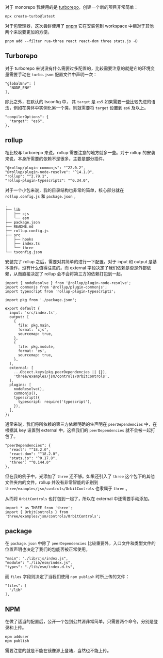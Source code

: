 对于 monorepo 我使用的是 [turborepo](https://turborepo.org/)，创建一个新的项目非常简单：

```tsx
npx create-turbo@latest
```

对于包管理器，这次尝鲜使用了 [pnpm](https://pnpm.io/) 它在安装包到 workspace 中相对于其他两个来说要更加的方便。

```tsx
pnpm add --filter rua-three react react-dom three stats.js -D
```

## Turborepo

对于 turborepo 来说没有什么需要过多配置的，比较需要注意的就是它的环境变量需要手动在 `turbo.json` 配置文件中声明一次：

```tsx
"globalEnv": [
  "NODE_ENV"
],
```

除此之外，在默认的 tsconfig 中， 其 `target` 是 `es5` 如果需要一些比较先进的语法，例如在类体中实例化另一个类，则就需要将 `target` 设置到 `es6` 及以上。

```tsx
"compilerOptions": {
  "target": "es6",
},
```

## rollup

相比较与 turborepo 来说，rollup 需要注意的地方就多一些。对于 rollup 的安装来说，本身所需要的依赖不是很多，主要是部分插件。

```tsx
"@rollup/plugin-commonjs": "^22.0.2",
"@rollup/plugin-node-resolve": "^14.1.0",
"rollup": "^2.79.1",
"rollup-plugin-typescript2": "^0.34.0",
```

对于一个小包来说，我的目录结构也非常的简单，核心部分就在 `rollup.config.js` 和 `package.json` 。

```tsx
.
├── lib
│   ├── cjs
│   └── esm
├── package.json
├── README.md
├── rollup.config.js
├── src
│   ├── hooks
│   ├── index.ts
│   └── three
└── tsconfig.json
```

安装完了 rollup 之后，需要对其简单的进行一下配置。对于 input 和 output 是基本操作，没有什么值得注意的。而 external 字段决定了我们依赖是否是外部依赖，从而直接决定了 rollup 会不会将第三方的依赖打包到一起。

```tsx
import { nodeResolve } from '@rollup/plugin-node-resolve';
import commonjs from '@rollup/plugin-commonjs';
import typescript from 'rollup-plugin-typescript2';

import pkg from './package.json';

export default {
  input: 'src/index.ts',
  output: [
    {
      file: pkg.main,
      format: 'cjs',
      sourcemap: true,
    },
    {
      file: pkg.module,
      format: 'es',
      sourcemap: true,
    },
  ],
  external: [
    ...Object.keys(pkg.peerDependencies || {}),
    'three/examples/jsm/controls/OrbitControls',
  ],
  plugins: [
    nodeResolve(),
    commonjs(),
    typescript({
      typescript: require('typescript'),
    }),
  ],
};
```

通常来说，我们将所依赖的第三方依赖明确的生声明在 `peerDependencies` 中，在根据其 key 设置到 external 中，这样我们的 `peerDependencies` 就不会被一起打包了。

```tsx
"peerDependencies": {
  "react": "^18.2.0",
  "react-dom": "^18.2.0",
  "stats.js": "^0.17.0",
  "three": "^0.144.0"
},
```

但在我的例子中，光添加了 `three` 还不够。如果还引入了 `three` 这个包下的其他文件夹内的文件，rollup 并没有非常智能的识别到 `three/examples/jsm/controls/OrbitControls` 也隶属于 `three` 。

从而将 `OrbitControls` 也打包到一起了，所以在 external 中还需要手动添加。

```tsx
import * as THREE from 'three';
import { OrbitControls } from 'three/examples/jsm/controls/OrbitControls';
```

## package

在 `package.json` 中除了 `peerDependencies` 比较重要外，入口文件和类型文件的位置声明也决定了我们的包能否被正常使用。

```tsx
"main": "./lib/cjs/index.js",
"module": "./lib/esm/index.js",
"types": "./lib/esm/index.d.ts",
```

而 `files` 字段则决定了当我们使用 `npm publish` 时所上传的文件：

```tsx
"files": [
  "/lib"
],
```

## NPM

在做了适当的配置后，公开一个包到公共源非常简单，只需要两个命令，分别是登录和上传。

```tsx
npm adduser
npm publish
```

需要注意的就是不能在镜像源上登陆，当然也不能上传。